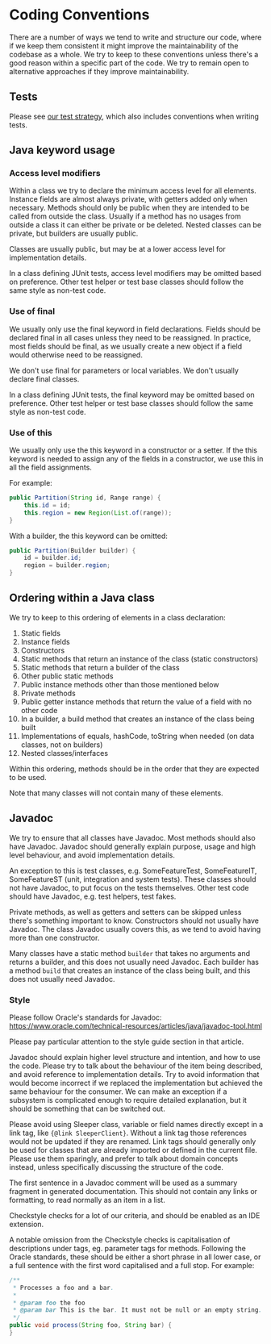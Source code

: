 Coding Conventions
==================

There are a number of ways we tend to write and structure our code, where if we keep them consistent it might improve
the maintainability of the codebase as a whole. We try to keep to these conventions unless there's a good reason within
a specific part of the code. We try to remain open to alternative approaches if they improve maintainability.

## Tests

Please see [our test strategy](test-strategy.md), which also includes conventions when writing tests.

## Java keyword usage

### Access level modifiers

Within a class we try to declare the minimum access level for all elements. Instance fields are almost always private,
with getters added only when necessary. Methods should only be public when they are intended to be called from outside
the class. Usually if a method has no usages from outside a class it can either be private or be deleted. Nested classes
can be private, but builders are usually public.

Classes are usually public, but may be at a lower access level for implementation details.

In a class defining JUnit tests, access level modifiers may be omitted based on preference. Other test helper or test
base classes should follow the same style as non-test code.

### Use of final

We usually only use the final keyword in field declarations. Fields should be declared final in all cases unless they
need to be reassigned. In practice, most fields should be final, as we usually create a new object if a field would
otherwise need to be reassigned.

We don't use final for parameters or local variables. We don't usually declare final classes.

In a class defining JUnit tests, the final keyword may be omitted based on preference. Other test helper or test base
classes should follow the same style as non-test code.

### Use of this

We usually only use the this keyword in a constructor or a setter. If the this keyword is needed to assign any of the
fields in a constructor, we use this in all the field assignments.

For example:

```java
public Partition(String id, Range range) {
    this.id = id;
    this.region = new Region(List.of(range));
}
```

With a builder, the this keyword can be omitted:

```java
public Partition(Builder builder) {
    id = builder.id;
    region = builder.region;
}
```

## Ordering within a Java class

We try to keep to this ordering of elements in a class declaration:

1. Static fields
2. Instance fields
3. Constructors
4. Static methods that return an instance of the class (static constructors)
5. Static methods that return a builder of the class
6. Other public static methods
7. Public instance methods other than those mentioned below
8. Private methods
9. Public getter instance methods that return the value of a field with no other code
10. In a builder, a build method that creates an instance of the class being built
11. Implementations of equals, hashCode, toString when needed (on data classes, not on builders)
12. Nested classes/interfaces

Within this ordering, methods should be in the order that they are expected to be used.

Note that many classes will not contain many of these elements.

## Javadoc

We try to ensure that all classes have Javadoc. Most methods should also have Javadoc. Javadoc should generally explain
purpose, usage and high level behaviour, and avoid implementation details.

An exception to this is test classes, e.g. SomeFeatureTest, SomeFeatureIT, SomeFeatureST (unit, integration and system
tests). These classes should not have Javadoc, to put focus on the tests themselves. Other test code should have
Javadoc, e.g. test helpers, test fakes.

Private methods, as well as getters and setters can be skipped unless there's something important to know. Constructors
should not usually have Javadoc. The class Javadoc usually covers this, as we tend to avoid having more than one
constructor.

Many classes have a static method `builder` that takes no arguments and returns a builder, and this does not usually
need Javadoc. Each builder has a method `build` that creates an instance of the class being built, and this does not
usually need Javadoc.

### Style

Please follow Oracle's standards for Javadoc:
<https://www.oracle.com/technical-resources/articles/java/javadoc-tool.html>

Please pay particular attention to the style guide section in that article.

Javadoc should explain higher level structure and intention, and how to use the code. Please try to talk about the
behaviour of the item being described, and avoid reference to implementation details. Try to avoid information that
would become incorrect if we replaced the implementation but achieved the same behaviour for the consumer. We can make
an exception if a subsystem is complicated enough to require detailed explanation, but it should be something that can
be switched out.

Please avoid using Sleeper class, variable or field names directly except in a link tag, like `{@link SleeperClient}`.
Without a link tag those references would not be updated if they are renamed. Link tags should generally only be used
for classes that are already imported or defined in the current file. Please use them sparingly, and prefer to talk
about domain concepts instead, unless specifically discussing the structure of the code.

The first sentence in a Javadoc comment will be used as a summary fragment in generated documentation. This should not
contain any links or formatting, to read normally as an item in a list.

Checkstyle checks for a lot of our criteria, and should be enabled as an IDE extension.

A notable omission from the Checkstyle checks is capitalisation of descriptions under tags, eg. parameter tags for
methods. Following the Oracle standards, these should be either a short phrase in all lower case, or a full sentence
with the first word capitalised and a full stop. For example:

```java
/**
 * Processes a foo and a bar.
 *
 * @param foo the foo
 * @param bar This is the bar. It must not be null or an empty string.
 */
public void process(String foo, String bar) {
}
```
